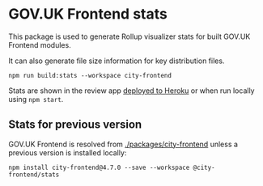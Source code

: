 # GOV.UK Frontend stats

This package is used to generate Rollup visualizer stats for built GOV.UK Frontend modules.

It can also generate file size information for key distribution files.

```shell
npm run build:stats --workspace city-frontend
```

Stats are shown in the review app [deployed to Heroku](https://city-frontend-review.herokuapp.com) or when run locally using `npm start`.

## Stats for previous version

GOV.UK Frontend is resolved from [./packages/city-frontend](../../packages/city-frontend/) unless a previous version is installed locally:

```shell
npm install city-frontend@4.7.0 --save --workspace @city-frontend/stats
```
